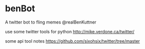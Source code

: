 # benBot
A twitter bot to fling memes @realBenKuttner

use some twitter tools for python
http://mike.verdone.ca/twitter/

some api tool notes
https://github.com/sixohsix/twitter/tree/master